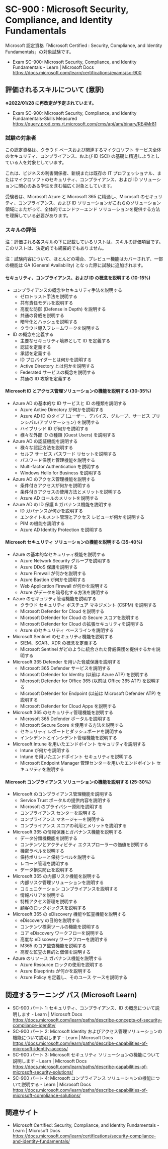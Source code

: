 # SC-900 : Microsoft Security, Compliance, and Identity Fundamentals
Microsoft 認定資格「Microsoft Certified : Security, Compliance, and Identity Fundamentals」の対象試験です。

- Exam SC-900: Microsoft Security, Compliance, and Identity Fundamentals - Learn | Microsoft Docs  
https://docs.microsoft.com/learn/certifications/exams/sc-900

## 評価されるスキルについて (意訳)
**※2022/01/28 に再改定が予定されています。**
- Exam SC-900: Microsoft Security, Compliance, and Identity Fundamentals–Skills Measured  
https://query.prod.cms.rt.microsoft.com/cms/api/am/binary/RE4Mr81

### 試験の対象者
この認定資格は、クラウド ベースおよび関連するマイクロソフト サービス全体のセキュリティ、コンプライアンス、および ID (SCI) の基礎に精通しようとしている人を対象としています。

これは、ビジネスの利害関係者、新規または既存の IT プロフェッショナル、またはマイクロソフトのセキュリティ、コンプライアンス、および ID ソリューションに関心のある学生を含む幅広く対象としています。

受験者は、Microsoft Azure と Microsoft 365 に精通し、Microsoft のセキュリティ、コンプライアンス、および ID ソリューションがこれらのソリューション領域にまたがって、全体的でエンドツーエンド ソリューションを提供する方法を理解している必要があります。

### スキルの評価
注：評価される各スキルの下に記載しているリストは、スキルの評価項目です。このリストは、決定的でも網羅的でもありません。

注：試験内容について、ほとんどの場合、プレビュー機能はカバーされず、一部の機能は GA (General Availability) となった際に試験に追加されます。

#### セキュリティ、コンプライアンス、および ID の概念を説明する (10-15%)
- コンプライアンスの概念やセキュリティ手法を説明する
  - ゼロトラスト手法を説明する
  - 共有責任モデルを説明する
  - 高度な防御 (Defense in Depth) を説明する
  - 共通の脅威を説明する
  - 暗号化とハッシュを説明する
  - クラウド導入フレームワークを説明する
- ID の概念を定義する
  - 主要なセキュリティ境界として ID を定義する
  - 認証を定義する
  - 承認を定義する
  - ID プロバイダーとは何かを説明する
  - Active Directory とは何かを説明する
  - Federated サービスの概念を説明する
  - 共通の ID 攻撃を定義する
#### Microsoft ID とアクセス管理ソリューションの機能を説明する (30-35%)
- Azure AD の基本的な ID サービスと ID の種類を説明する
  - Azure Active Directory が何かを説明する
  - Azure AD ID のタイプ (ユーザー、デバイス、グループ、サービス プリンシパル/アプリケーション) を説明する
  - ハイブリッド ID が何かを説明する
  - 様々な外部 ID の種類 (Guest Users) を説明する
- Azure AD の認証機能を説明する
  - 様々な認証方法を説明する
  - セルフ サービス パスワード リセットを説明する
  - パスワード保護と管理機能を説明する
  - Multi-factor Authentication を説明する
  - Windows Hello for Business を説明する
- Azure AD のアクセス管理機能を説明する
  - 条件付きアクセスが何かを説明する
  - 条件付きアクセスの使用方法とメリットを説明する
  - Azure AD ロールのメリットを説明する
- Azure AD の ID 保護 & ガバナンス機能を説明する
  - ID ガバナンスが何かを説明する
  - エンタイトルメント管理とアクセス レビューが何かを説明する
  - PIM の機能を説明する
  - Azure AD Identity Protection を説明する
#### Microsoft セキュリティ ソリューションの機能を説明する (35-40%)
- Azure の基本的なセキュリティ機能を説明する
  - Azure Network Security グループを説明する
  - Azure DDoS 保護を説明する
  - Azure Firewall が何かを説明する
  - Azure Bastion が何かを説明する
  - Web Application Firewall が何かを説明する
  - Azure がデータを暗号化する方法を説明する
- Azure のセキュリティ管理機能を説明する
  - クラウド セキュリティ ポスチュア マネジメント (CSPM) を説明する
  - Microsoft Defender for Cloud を説明する
  - Microsoft Defender for Cloud の Secure スコアを説明する
  - Microsoft Defender for Cloud の拡張セキュリティを説明する
  - Azure のセキュリティ ベースラインを説明する
- Microsoft Sentinel のセキュリティ機能を説明する
  - SIEM、SOAR、XDR の概念を定義する
  - Microsoft Sentinel がどのように統合された脅威保護を提供するかを説明する
- Microsoft 365 Defender を用いた脅威保護を説明する
  - Microsoft 365 Defender サービスを説明する
  - Microsoft Defender for Identity (以前は Azure ATP) を説明する
  - Microsoft Defender for Office 365 (以前は Office 365 ATP) を説明する
  - Microsoft Defender for Endpoint (以前は Microsoft Defender ATP) を説明する
  - Microsoft Defender for Cloud Apps を説明する
- Microsoft 365 のセキュリティ管理機能を説明する
  - Microsoft 365 Defender ポータルを説明する
  - Microsoft Secure Score を使用する方法を説明する
  - セキュリティ レポートとダッシュボードを説明する
  - インシデントとインシデント管理機能を説明する
- Microsoft Intune を用いたエンドポイント セキュリティを説明する
  - Intune が何かを説明する
  - Intune を用いたエンドポイント セキュリティを説明する
  - Microsoft Endpoint Manager 管理センターを用いたエンドポイント セキュリティを説明する
#### Microsoft コンプライアンス ソリューションの機能を説明する (25-30%)
- Microsoft のコンプライアンス管理機能を説明する
  - Service Trust ポータルの提供内容を説明する
  - Microsoft のプライバシー原則を説明する
  - コンプライアンス センターを説明する
  - コンプライアンス マネージャーを説明する
  - コンプライアンス スコアの利用とメリットを説明する
- Microsoft 365 の情報保護とガバナンス機能を説明する
  - データ分類機機能を説明する
  - コンテンツとアクティビティ エクスプローラーの価値を説明する
  - 機密ラベルを説明する
  - 保持ポリシーと保持ラベルを説明する
  - レコード管理を説明する
  - データ損失防止を説明する
- Microsoft 365 の内部リスク機能を説明する
  - 内部リスク管理ソリューションを説明する
  - コミュニケーション コンプライアンスを説明する
  - 情報バリアを説明する
  - 特権アクセス管理を説明する
  - 顧客のロックボックスを説明する
- Microsoft 365 の eDiscovery 機能や監査機能を説明する
  - eDiscovery の目的を説明する
  - コンテンツ検索ツールの機能を説明する
  - コア eDiscovery ワークフローを説明する
  - 高度な eDiscovery ワークフローを説明する
  - M365 のコア監査機能を説明する
  - 高度な監査の目的と価値を説明する
- Azure のリソース ガバナンス機能を説明する
  - Azure Resource ロックの使用を説明する
  - Azure Blueprints が何かを説明する
  - Azure Policy を定義し、そのユース ケースを説明する

## 関連するラーニング パス (Microsoft Learn)
- SC-900 パート 1: セキュリティ、コンプライアンス、ID の概念について説明します - Learn | Microsoft Docs  
https://docs.microsoft.com/learn/paths/describe-concepts-of-security-compliance-identity/
- SC-900 パート 2: Microsoft Identity およびアクセス管理ソリューションの機能について説明します - Learn | Microsoft Docs  
https://docs.microsoft.com/learn/paths/describe-capabilities-of-microsoft-identity-access/
- SC-900 パート 3: Microsoft セキュリティ ソリューションの機能について説明します - Learn | Microsoft Docs  
https://docs.microsoft.com/learn/paths/describe-capabilities-of-microsoft-security-solutions/
- SC-900 パート 4: Microsoft コンプライアンス ソリューションの機能について説明する - Learn | Microsoft Docs  
https://docs.microsoft.com/learn/paths/describe-capabilities-of-microsoft-compliance-solutions/

## 関連サイト
- Microsoft Certified: Security, Compliance, and Identity Fundamentals - Learn | Microsoft Docs  
https://docs.microsoft.com/learn/certifications/security-compliance-and-identity-fundamentals/
